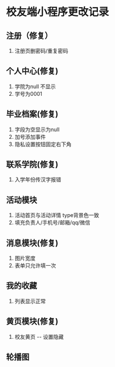 校友端小程序更改记录
=================
## 注册（修复）
1. 注册页删密码/重复密码

## 个人中心(修复)
1. 学院为null 不显示
2. 学号为0001 

## 毕业档案(修复)
1. 字段为空显示为null
2. 加号添加事件
3. 隐私设置按钮固定右下角

## 联系学院(修复)
1. 入学年份传汉字报错

## 活动模块
1. 活动首页与活动详情 type背景色一致
2. 填充负责人/手机号/邮箱/qq/微信

## 消息模块(修复)
1. 图片宽度
2. 表单只允许填一次

## 我的收藏
1. 列表显示正常

## 黄页模块(修复)
1. 校友黄页 -- 设置隐藏

## 轮播图
